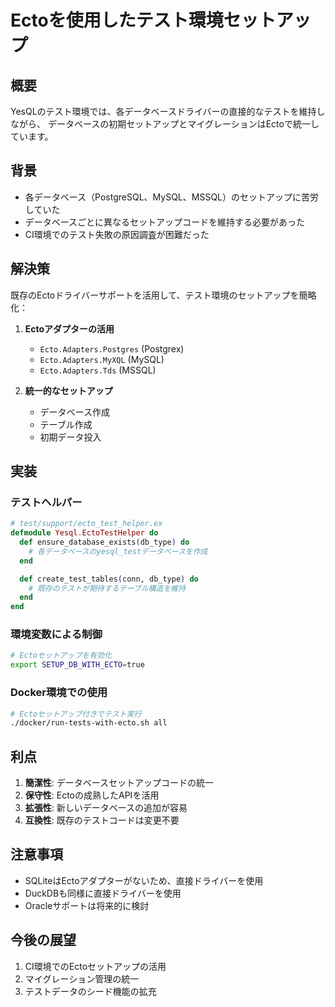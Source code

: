 # Ectoを使用したテスト環境セットアップ

## 概要

YesQLのテスト環境では、各データベースドライバーの直接的なテストを維持しながら、
データベースの初期セットアップとマイグレーションはEctoで統一しています。

## 背景

- 各データベース（PostgreSQL、MySQL、MSSQL）のセットアップに苦労していた
- データベースごとに異なるセットアップコードを維持する必要があった
- CI環境でのテスト失敗の原因調査が困難だった

## 解決策

既存のEctoドライバーサポートを活用して、テスト環境のセットアップを簡略化：

1. **Ectoアダプターの活用**
   - `Ecto.Adapters.Postgres` (Postgrex)
   - `Ecto.Adapters.MyXQL` (MySQL)
   - `Ecto.Adapters.Tds` (MSSQL)

2. **統一的なセットアップ**
   - データベース作成
   - テーブル作成
   - 初期データ投入

## 実装

### テストヘルパー

```elixir
# test/support/ecto_test_helper.ex
defmodule Yesql.EctoTestHelper do
  def ensure_database_exists(db_type) do
    # 各データベースのyesql_testデータベースを作成
  end

  def create_test_tables(conn, db_type) do
    # 既存のテストが期待するテーブル構造を維持
  end
end
```

### 環境変数による制御

```bash
# Ectoセットアップを有効化
export SETUP_DB_WITH_ECTO=true
```

### Docker環境での使用

```bash
# Ectoセットアップ付きでテスト実行
./docker/run-tests-with-ecto.sh all
```

## 利点

1. **簡潔性**: データベースセットアップコードの統一
2. **保守性**: Ectoの成熟したAPIを活用
3. **拡張性**: 新しいデータベースの追加が容易
4. **互換性**: 既存のテストコードは変更不要

## 注意事項

- SQLiteはEctoアダプターがないため、直接ドライバーを使用
- DuckDBも同様に直接ドライバーを使用
- Oracleサポートは将来的に検討

## 今後の展望

1. CI環境でのEctoセットアップの活用
2. マイグレーション管理の統一
3. テストデータのシード機能の拡充